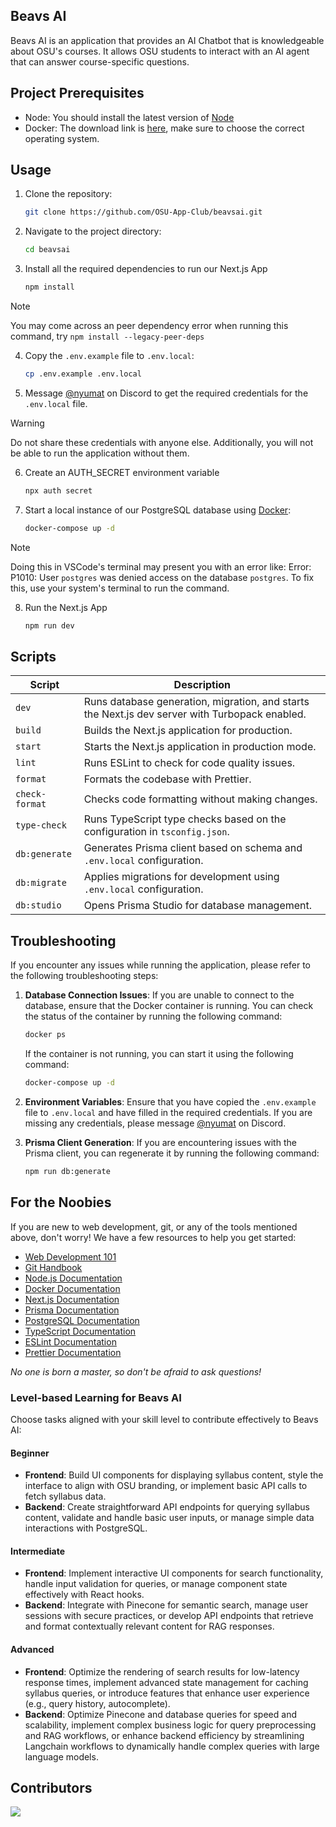 ## Beavs AI

Beavs AI is an application that provides an AI Chatbot that is knowledgeable about OSU's courses. It allows OSU students to interact with an AI agent that can answer course-specific questions.

## Project Prerequisites

- Node: You should install the latest version of [Node](https://nodejs.org/en)
- Docker: The download link is [here](https://www.docker.com/), make sure to choose the correct operating system.

## Usage

1. Clone the repository:
   ```bash
   git clone https://github.com/OSU-App-Club/beavsai.git
   ```
2. Navigate to the project directory:

   ```bash
   cd beavsai
   ```

3. Install all the required dependencies to run our Next.js App
   ```bash
   npm install
   ```

> [!NOTE]
> You may come across an peer dependency error when running this command, try `npm install --legacy-peer-deps`

4. Copy the `.env.example` file to `.env.local`:

   ```bash
   cp .env.example .env.local
   ```

5. Message [@nyumat](https://discord.com/users/700444827287945316) on Discord to get the required credentials for the `.env.local` file.

> [!WARNING]
> Do not share these credentials with anyone else. Additionally, you will not be able to run the application without them.

6. Create an AUTH_SECRET environment variable

   ```bash
   npx auth secret
   ```

7. Start a local instance of our PostgreSQL database using [Docker](https://www.docker.com/):

   ```bash
   docker-compose up -d
   ```

> [!NOTE]
> Doing this in VSCode's terminal may present you with an error like:
> Error: P1010: User `postgres` was denied access on the database `postgres`.
> To fix this, use your system's terminal to run the command.

8. Run the Next.js App
   ```bash
   npm run dev
   ```

## Scripts

<!-- Yeah this is messy, but please don't modify it! (since it works) If you do, paper-trail on Discord. Thanks! -->

| Script         | Description                                                                                    |
| -------------- | ---------------------------------------------------------------------------------------------- |
| `dev`          | Runs database generation, migration, and starts the Next.js dev server with Turbopack enabled. |
| `build`        | Builds the Next.js application for production.                                                 |
| `start`        | Starts the Next.js application in production mode.                                             |
| `lint`         | Runs ESLint to check for code quality issues.                                                  |
| `format`       | Formats the codebase with Prettier.                                                            |
| `check-format` | Checks code formatting without making changes.                                                 |
| `type-check`   | Runs TypeScript type checks based on the configuration in `tsconfig.json`.                     |
| `db:generate`  | Generates Prisma client based on schema and `.env.local` configuration.                        |
| `db:migrate`   | Applies migrations for development using `.env.local` configuration.                           |
| `db:studio`    | Opens Prisma Studio for database management.                                                   |

## Troubleshooting

If you encounter any issues while running the application, please refer to the following troubleshooting steps:

1. **Database Connection Issues**: If you are unable to connect to the database, ensure that the Docker container is running. You can check the status of the container by running the following command:

   ```bash
   docker ps
   ```

   If the container is not running, you can start it using the following command:

   ```bash
   docker-compose up -d
   ```

2. **Environment Variables**: Ensure that you have copied the `.env.example` file to `.env.local` and have filled in the required credentials. If you are missing any credentials, please message [@nyumat](https://discord.com/users/700444827287945316) on Discord.

3. **Prisma Client Generation**: If you are encountering issues with the Prisma client, you can regenerate it by running the following command:

   ```bash
   npm run db:generate
   ```

## For the Noobies

If you are new to web development, git, or any of the tools mentioned above, don't worry! We have a few resources to help you get started:

- [Web Development 101](https://developer.mozilla.org/en-US/docs/Learn)
- [Git Handbook](https://guides.github.com/introduction/git-handbook/)
- [Node.js Documentation](https://nodejs.org/en/docs/)
- [Docker Documentation](https://docs.docker.com/)
- [Next.js Documentation](https://nextjs.org/docs)
- [Prisma Documentation](https://www.prisma.io/docs/)
- [PostgreSQL Documentation](https://www.postgresql.org/docs/)
- [TypeScript Documentation](https://www.typescriptlang.org/docs/)
- [ESLint Documentation](https://eslint.org/docs/user-guide/getting-started)
- [Prettier Documentation](https://prettier.io/docs/en/index.html)

_No one is born a master, so don't be afraid to ask questions!_

### Level-based Learning for Beavs AI

Choose tasks aligned with your skill level to contribute effectively to Beavs AI:

#### Beginner

- **Frontend**: Build UI components for displaying syllabus content, style the interface to align with OSU branding, or implement basic API calls to fetch syllabus data.
- **Backend**: Create straightforward API endpoints for querying syllabus content, validate and handle basic user inputs, or manage simple data interactions with PostgreSQL.

#### Intermediate

- **Frontend**: Implement interactive UI components for search functionality, handle input validation for queries, or manage component state effectively with React hooks.
- **Backend**: Integrate with Pinecone for semantic search, manage user sessions with secure practices, or develop API endpoints that retrieve and format contextually relevant content for RAG responses.

#### Advanced

- **Frontend**: Optimize the rendering of search results for low-latency response times, implement advanced state management for caching syllabus queries, or introduce features that enhance user experience (e.g., query history, autocomplete).
- **Backend**: Optimize Pinecone and database queries for speed and scalability, implement complex business logic for query preprocessing and RAG workflows, or enhance backend efficiency by streamlining Langchain workflows to dynamically handle complex queries with large language models.

## Contributors

<a href="https://github.com/osu-app-club/beavsai/graphs/contributors">
  <img src="https://contrib.rocks/image?repo=osu-app-club/beavsai" />
</a>
